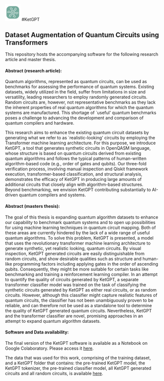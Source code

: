 <img src="logo.png" alt="drawing" width="50"/> #KetGPT

## Dataset Augmentation of Quantum Circuits using Transformers

This repository hosts the accompanying software for the following research article and master thesis. 

#### Abstract (research article):

Quantum algorithms, represented as quantum circuits, can be used as benchmarks for assessing the performance of quantum systems. Existing datasets, widely utilized in the field, suffer from limitations in size and versatility, leading researchers to employ randomly generated circuits. Random circuits are, however, not representative benchmarks as they lack the inherent properties of real quantum algorithms for which the quantum systems are manufactured. This shortage of `useful' quantum benchmarks poses a challenge to advancing the development and comparison of quantum compilers and hardware. 

This research aims to enhance the existing quantum circuit datasets by generating what we refer to as `realistic-looking' circuits by employing the Transformer machine learning architecture. For this purpose, we introduce KetGPT, a tool that generates synthetic circuits in OpenQASM language, whose structure is based on quantum circuits derived from existing quantum algorithms and follows the typical patterns of human-written algorithm-based code (e.g., order of gates and qubits). Our three-fold verification process, involving manual inspection and Qiskit framework execution, transformer-based classification, and structural analysis, demonstrates the efficacy of KetGPT in producing large amounts of additional circuits that closely align with algorithm-based structures. Beyond benchmarking, we envision KetGPT contributing substantially to AI-driven quantum compilers and systems.

#### Abstract (masters thesis):

The goal of this thesis is expanding quantum algorithm datasets to enhance our capability to benchmark quantum systems and to open up possibilities for using machine learning techniques in quantum circuit mapping. Both of these areas are currently hindered by the lack of a wide range of useful quantum algorithms. To solve this problem, KetGPT is presented, a model that uses the revolutionary transformer machine learning architecture to generate synthetic, yet realistic looking, quantum circuits. By visual inspection, KetGPT generated circuits are easily distinguishable from random circuits, and show desirable qualities such as structure and human-like programming factors including applying gates in the order of ascending qubits. Consequently, they might be more suitable for certain tasks like benchmarking and training a reinforcement learning compiler. In an attempt to quantify the quality of circuits generated by KetGPT, a separate transformer classifier model was trained on the task of classifying the synthetic circuits generated by KetGPT as either real circuits, or as random circuits. However, although this classifier might capture realistic features of quantum circuits, the classifier has not been unambiguously proven to be reliable, and can therefore not be used as a standalone tool to determine the quality of KetGPT generated quantum circuits. Nevertheless, KetGPT and the transformer classifier are novel, promising approaches in an attempt to expand quantum algorithm datasets.

#### Software and Data availability:

The final version of the KetGPT software is available as a Notebook on Google Colaboratory. Please access it [here](https://colab.research.google.com/drive/1dbtJX6q8sED4yrb1I09KUuXWYH0AVN8r).

The data that was used for this work, comprising of the training dataset, and a KetGPT folder that contains: the pre-trained KetGPT model, the KetGPT tokenizer, the pre-trained classifier model, all KetGPT generated circuits and all random circuits, is available [here](https://www.kaggle.com/datasets/boranapak/ketgpt-data).

